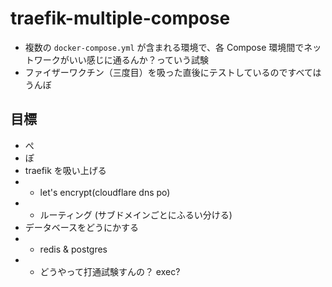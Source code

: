 # traefik-multiple-compose

* 複数の `docker-compose.yml` が含まれる環境で、各 Compose 環境間でネットワークがいい感じに通るんか？っていう試験
* ファイザーワクチン（三度目）を吸った直後にテストしているのですべてはうんぼ

## 目標

* ぺ
* ぽ
* traefik を吸い上げる
* * let's encrypt(cloudflare dns po)
* * ルーティング (サブドメインごとにふるい分ける)
* データベースをどうにかする
* * redis & postgres
* * どうやって打通試験すんの？ exec?
